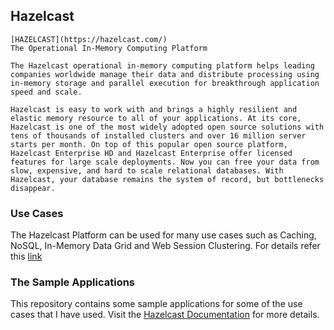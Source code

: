 
## Hazelcast

```
[HAZELCAST](https://hazelcast.com/)
The Operational In-Memory Computing Platform

The Hazelcast operational in-memory computing platform helps leading companies worldwide manage their data and distribute processing using in-memory storage and parallel execution for breakthrough application speed and scale.

Hazelcast is easy to work with and brings a highly resilient and elastic memory resource to all of your applications. At its core, Hazelcast is one of the most widely adopted open source solutions with tens of thousands of installed clusters and over 16 million server starts per month. On top of this popular open source platform, Hazelcast Enterprise HD and Hazelcast Enterprise offer licensed features for large scale deployments. Now you can free your data from slow, expensive, and hard to scale relational databases. With Hazelcast, your database remains the system of record, but bottlenecks disappear.
```

### Use Cases
The Hazelcast Platform can be used for many use cases such as Caching, NoSQL, In-Memory Data Grid and Web Session Clustering. For details refer this [link](https://hazelcast.com/use-cases/caching/)

### The Sample Applications
This repository contains some sample applications for some of the use cases that I have used. Visit the [Hazelcast Documentation](http://docs.hazelcast.org/docs/3.6/manual/html-single/index.html) for more details.

